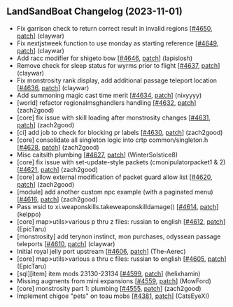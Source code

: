## LandSandBoat Changelog (2023-11-01)
- Fix garrison check to return correct result in invalid regions [[#4650](https://github.com/LandSandBoat/server/pull/4650), [patch](https://github.com/LandSandBoat/server/pull/4650.patch)] (claywar)
- Fix nextjstweek function to use monday as starting reference [[#4649](https://github.com/LandSandBoat/server/pull/4649), [patch](https://github.com/LandSandBoat/server/pull/4649.patch)] (claywar)
- Add racc modifier for shigeto bow [[#4646](https://github.com/LandSandBoat/server/pull/4646), [patch](https://github.com/LandSandBoat/server/pull/4646.patch)] (lapislosh)
- Remove check for sleep status for wyrms prior to flight [[#4637](https://github.com/LandSandBoat/server/pull/4637), [patch](https://github.com/LandSandBoat/server/pull/4637.patch)] (claywar)
- Fix monstrosity rank display, add additional passage teleport location [[#4636](https://github.com/LandSandBoat/server/pull/4636), [patch](https://github.com/LandSandBoat/server/pull/4636.patch)] (claywar)
- Add summoning magic cast time merit [[#4634](https://github.com/LandSandBoat/server/pull/4634), [patch](https://github.com/LandSandBoat/server/pull/4634.patch)] (nixyyyy)
- [world] refactor regionalmsghandlers handling [[#4632](https://github.com/LandSandBoat/server/pull/4632), [patch](https://github.com/LandSandBoat/server/pull/4632.patch)] (zach2good)
- [core] fix issue with skill loading after monstrosity changes [[#4631](https://github.com/LandSandBoat/server/pull/4631), [patch](https://github.com/LandSandBoat/server/pull/4631.patch)] (zach2good)
- [ci] add job to check for blocking pr labels [[#4630](https://github.com/LandSandBoat/server/pull/4630), [patch](https://github.com/LandSandBoat/server/pull/4630.patch)] (zach2good)
- [core] consolidate all singleton logic into crtp common/singleton.h [[#4628](https://github.com/LandSandBoat/server/pull/4628), [patch](https://github.com/LandSandBoat/server/pull/4628.patch)] (zach2good)
- Misc caitsith plumbing [[#4627](https://github.com/LandSandBoat/server/pull/4627), [patch](https://github.com/LandSandBoat/server/pull/4627.patch)] (WinterSolstice8)
- [core] fix issue with set-update-style packets (cmonipulatorpacket1 & 2) [[#4621](https://github.com/LandSandBoat/server/pull/4621), [patch](https://github.com/LandSandBoat/server/pull/4621.patch)] (zach2good)
- [core] allow external modification of packet guard allow list [[#4620](https://github.com/LandSandBoat/server/pull/4620), [patch](https://github.com/LandSandBoat/server/pull/4620.patch)] (zach2good)
- [module] add another custom npc example (with a paginated menu) [[#4616](https://github.com/LandSandBoat/server/pull/4616), [patch](https://github.com/LandSandBoat/server/pull/4616.patch)] (zach2good)
- Pass wsid to xi.weaponskills.takeweaponskilldamage() [[#4614](https://github.com/LandSandBoat/server/pull/4614), [patch](https://github.com/LandSandBoat/server/pull/4614.patch)] (kelppo)
- [core] map>utils>various p thru z files: russian to english [[#4612](https://github.com/LandSandBoat/server/pull/4612), [patch](https://github.com/LandSandBoat/server/pull/4612.patch)] (EpicTaru)
- [monstrosity] add terynon instinct, mon purchases, odyssean passage teleports [[#4610](https://github.com/LandSandBoat/server/pull/4610), [patch](https://github.com/LandSandBoat/server/pull/4610.patch)] (claywar)
- Initial royal jelly port upstream [[#4606](https://github.com/LandSandBoat/server/pull/4606), [patch](https://github.com/LandSandBoat/server/pull/4606.patch)] (The-Aerec)
- [core] map>utils>various a thru c files: russian to english [[#4605](https://github.com/LandSandBoat/server/pull/4605), [patch](https://github.com/LandSandBoat/server/pull/4605.patch)] (EpicTaru)
- [sql][item] item mods 23130-23134 [[#4599](https://github.com/LandSandBoat/server/pull/4599), [patch](https://github.com/LandSandBoat/server/pull/4599.patch)] (helixhamin)
- Missing augments from mini expansions [[#4559](https://github.com/LandSandBoat/server/pull/4559), [patch](https://github.com/LandSandBoat/server/pull/4559.patch)] (MowFord)
- [core] monstrosity part 1: plumbing [[#4555](https://github.com/LandSandBoat/server/pull/4555), [patch](https://github.com/LandSandBoat/server/pull/4555.patch)] (zach2good)
- Implement chigoe "pets" on toau mobs [[#4381](https://github.com/LandSandBoat/server/pull/4381), [patch](https://github.com/LandSandBoat/server/pull/4381.patch)] (CatsEyeXI)
